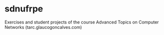 sdnufrpe
========

Exercises and student projects of the course Advanced Topics on Computer Networks (tarc.glaucogoncalves.com)
